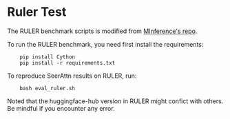 # Ruler Test

The RULER benchmark scripts is modified from [MInference's repo](https://github.com/microsoft/MInference/tree/main/experiments/ruler).

To run the RULER benchmark, you need first install the requirements:
```
    pip install Cython
    pip install -r requirements.txt
```

To reproduce SeerAttn results on RULER, run:
```
    bash eval_ruler.sh
```

Noted that the huggingface-hub version in RULER might confict with others. Be mindful if you encounter any error. 